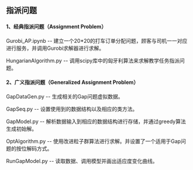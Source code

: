 ## 指派问题

#### 1、经典指派问题（Assignment Problem）

Gurobi_AP.ipynb -- 建立一个20*20的打车订单分配问题，顾客与司机一一对应进行服务，并调用Gurobi求解器进行求解。

HungarianAlgorithm.py -- 调用scipy库中的匈牙利算法来求解教学任务指派问题。



#### 2、广义指派问题（Generalized Assignment Problem）

GapDataGen.py -- 生成相关的Gap问题虚拟数据。

GapSeq.py -- 设置使用到的数据结构以及相应的类方法。

GapModel.py -- 解析数据输入到相应的数据结构进行存储，并通过greedy算法生成初始解。

OptAlgorithm.py -- 使用改进粒子群算法进行求解。并设置了一个适用于Gap问题的按位解码方式。

RunGapModel.py -- 读取数据、调用模型并画出适应度变化曲线。






